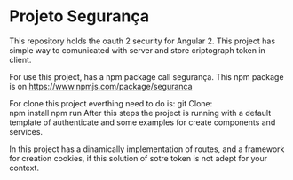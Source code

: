 # Projeto Segurança


This repository holds the oauth 2 security for Angular 2.
This project has simple way to comunicated with server and store criptograph token in client.

For use this project, has a npm package call segurança. This npm package is on https://www.npmjs.com/package/seguranca

For clone this project everthing need to do is:
  git Clone:   
  npm install
  npm run 
After this steps the project is running with a default template of authenticate and some examples for create components and services.

In this project has a dinamically implementation of routes, and a framework for creation cookies, if this solution of sotre token is not adept for your context.

